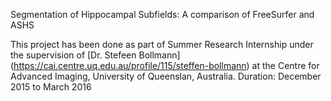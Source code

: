 Segmentation of Hippocampal Subfields: A comparison of FreeSurfer and ASHS

This project has been done as part of Summer Research Internship under the supervision of [Dr. Stefeen Bollmann] (https://cai.centre.uq.edu.au/profile/115/steffen-bollmann) at the Centre for Advanced Imaging, University of Queenslan, Australia.
Duration: December 2015 to March 2016
